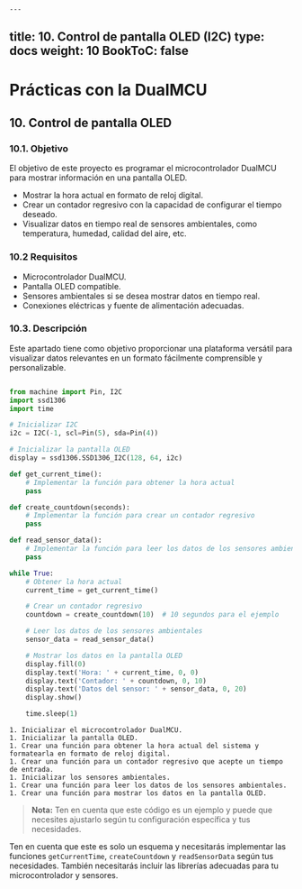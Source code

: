     ---
title: 10. Control de pantalla OLED (I2C)
type: docs
weight: 10
BookToC: false
---

# Prácticas con la DualMCU

## 10. Control de pantalla OLED
### 10.1. Objetivo
El objetivo de este proyecto es programar el microcontrolador DualMCU para mostrar información en una pantalla OLED. 

- Mostrar la hora actual en formato de reloj digital.
- Crear un contador regresivo con la capacidad de configurar el tiempo deseado.
- Visualizar datos en tiempo real de sensores ambientales, como temperatura, humedad, calidad del aire, etc.



### 10.2 Requisitos
+ Microcontrolador DualMCU.
+ Pantalla  OLED compatible.
+ Sensores ambientales si se desea mostrar datos en tiempo real.
+ Conexiones eléctricas y fuente de alimentación adecuadas.


### 10.3. Descripción
Este apartado tiene como objetivo proporcionar una plataforma versátil para visualizar datos relevantes en un formato fácilmente comprensible y personalizable.



```python

from machine import Pin, I2C
import ssd1306
import time

# Inicializar I2C
i2c = I2C(-1, scl=Pin(5), sda=Pin(4))

# Inicializar la pantalla OLED
display = ssd1306.SSD1306_I2C(128, 64, i2c)

def get_current_time():
    # Implementar la función para obtener la hora actual
    pass

def create_countdown(seconds):
    # Implementar la función para crear un contador regresivo
    pass

def read_sensor_data():
    # Implementar la función para leer los datos de los sensores ambientales
    pass

while True:
    # Obtener la hora actual
    current_time = get_current_time()

    # Crear un contador regresivo
    countdown = create_countdown(10)  # 10 segundos para el ejemplo

    # Leer los datos de los sensores ambientales
    sensor_data = read_sensor_data()

    # Mostrar los datos en la pantalla OLED
    display.fill(0)
    display.text('Hora: ' + current_time, 0, 0)
    display.text('Contador: ' + countdown, 0, 10)
    display.text('Datos del sensor: ' + sensor_data, 0, 20)
    display.show()

    time.sleep(1)


```

    1. Inicializar el microcontrolador DualMCU.
    1. Inicializar la pantalla OLED.
    1. Crear una función para obtener la hora actual del sistema y formatearla en formato de reloj digital.
    1. Crear una función para un contador regresivo que acepte un tiempo de entrada.
    1. Inicializar los sensores ambientales.
    1. Crear una función para leer los datos de los sensores ambientales.
    1. Crear una función para mostrar los datos en la pantalla OLED.

> **Nota:** Ten en cuenta que este código es un ejemplo y puede que necesites ajustarlo según tu configuración específica y tus necesidades.

Ten en cuenta que este es solo un esquema y necesitarás implementar las funciones `getCurrentTime`, `createCountdown` y `readSensorData` según tus necesidades. También necesitarás incluir las librerías adecuadas para tu microcontrolador y sensores.
